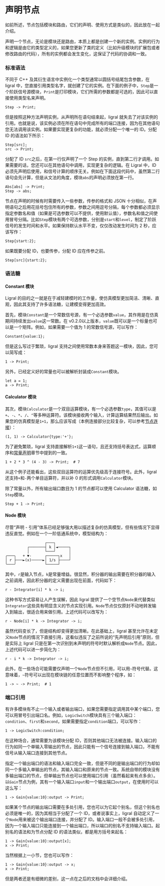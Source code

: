 <!-- Copyright 2019-2020 Junruoyu Zheng. All rights reserved.

     Distributed under MIT license.
     See file LICENSE for detail or copy at https://opensource.org/licenses/MIT
-->

# 声明节点

如前所述，节点包括模块和路由，它们的声明、使用方式是类似的，因此放在一起介绍。

声明一个节点，无论是模块还是路由，本质上都是创建一个新的实例。实例的行为和逻辑是由它的类型定义的，如果您更新了类的定义（比如升级模块的扩展包或者修改路由的代码），所有的实例都会发生变化，这保证了代码的协调和一致。

### 标准语法

不同于 C++ 及其衍生语言中实例化一个类型通常以圆括号结尾包含参数，在 ligral 中，您直接引用类型名字，就创建了它的实例。在下面的例子中，`Step`是一个阶跃信号源模块，`Print`是打印模块，它们所需的参数都是可选的，因此可以直接使用类型名来声明。

    Step -> Print;

但是按照这种方法声明实例，从声明所在语句结束起，ligral 就失去了对该实例的引用。也就是说，该实例必须在所在语句中完成所有的端口连接，因为在其他语句您无法调用该实例。如果要实现更复杂的功能，就必须分配一个唯一的 ID。分配 ID 的语法如下所示：

    Step[src];
    src -> Print;

分配了 ID `src`之后，在第一行仅声明了一个 Step 的实例，直到第二行才调用。如果需要的话，您还可以在其他语句中调用，实现更复杂的逻辑。在 Ligral 中，ID 必须先声明后使用，和信号计算的顺序无关。例如在下面这段代码中，虽然第二行语句会先计算，但是从文法的角度，模块`abs`的声明必须放在第一行。

    Abs[abs] -> Print;
    Step -> abs;

节点在声明的时候有时需要传入一些参数，传参的格式和 JSON 十分相似，在声明语句之后用花括号包住所有的参数，参数之间用逗号分隔，每个参数都必须显示指定参数名和值（如果是可选参数可以不提供，使用默认值），参数名和值之间使用冒号分隔。比如`Step`模块有两个可选参数，分别是`start`和`level`，制定了阶跃信号的发生时间和水平。如果保持默认水平不变，仅仅改动发生时间为 2 秒，应该写作：

    Step{start:2};

如果既要分配 ID，也要传参，分配 ID 应在传参之前。

    Step[src]{start:2};

### 语法糖

#### Constant 模块

Ligral 的目的之一就是在于减轻建模时的工作量，使仿真模型更加简洁、清晰、直观，因此其支持了许多语法糖，让建模变得更加高效。

首先，模块`Constant`是一个常数信号源，有一个必选参数`value`，其作用是在仿真期间持续发出`value`这一常数。在 v0.2.0以上版本，`value`既可以是一个标量也可以是一个矩阵。例如，如果需要一个值为 1 的常数信号源，可以写作：

    Constant{value:1};

但是这么写过于繁琐，ligral 支持之间使用常数本身来答题这一模块，因此，您可以简写成：

    1 -> Print;

另外，已经定义好的常量也可以被解析封装成`Constant`模块。

    let a = 1;
    a -> Print;

#### Calculator 模块

其次，模块`Calculator`是一个双目运算模块，有一个必选参数`type`，其值可以是`+`、`-`、`*`、`/`、`^`等多种运算符。该模块接收两个输入，计算运算结果然后输出。如果您的仿真模型是`1+1`，那么应该写成（本例连接部分比较复杂，可以参考[节点连接](link)）：

    (1, 1) -> Calculator{type:'+'};

为了避免繁琐，ligral 支持直接解析`1+1`这一语句，且还支持括号表达式，运算顺序和[常量声明](const)章节中提到的一致。

    1 + 2 * 3 ^ (4 - 3) -> Print;  # 7

从这个例子还能看出，这些双目运算符的运算优先级高于连接符号。此外，ligral 还支持`+`和`-`两个单目运算符，并以补 0 的形式调用`Calculator`模块。

除了常量以外，所有输出端口数目为 1 的节点都可以使用 Calculator 语法糖，如`Step`模块。

    Step + 1 -> Print;

#### Node 模块

尽管“声明 - 引用”体系已经足够强大用以描述复杂的仿真模型，但有些情况下显得违反直觉。例如在一个一阶低通系统中，模型结构为：

                      ┌───┐ 
              ┌───────┤ k │◄─────┐
              │       └───┘      │
    ╭───╮   + ▼-      ┌─────┐x   │
    │ r ├───►(x)─────►│ 1/s ├────┘
    ╰───╯             └─────┘

其中，`r`是输入节点，`k`是常量增益。很显然，积分器的输出需要在积分器的输入之前调用，因此积分器的定义需要出现在前面，代码如下：

    r - Integrator[i] * k -> i;

这种书写方式容易让人产生误解，因此 ligral 提供了一个空节点`Node`来代替类似`Integrator`这些具有明显含义的节点实现引用。`Node`节点仅仅原封不动地转发输入到输出，很适合用来做引用。上述代码可以改写为：

    r - Node[i] * k -> Integrator -> i;

虽然代码变长了，但是结构却变得更加清晰。在此基础上，ligral 甚至允许在未定义`Node`节点的情况下直接引用，这看似违反了之前所说的“先声明后引用”原则，但是实际上 ligral 只是在第一次识别到未声明的符号时默认解析成`Node`节点。因此，上述代码可以进一步简化为：

    r - i * k -> Integrator -> i;

此外，在一些场合可能需要仅声明一个`Node`节点但不引用，可以用`~`符号代替。这意味着，`~`符号可以出现在模块链的任意位置而不影响整个程序，如：

    1 -> ~ -> Print;  # 1

### 端口引用

有许多模块有不止一个输入或者输出端口，如果您需要指定调用其中某个端口，您可以用冒号引出端口名。例如，`LogicSwitch`模块具有三个输入端口：`condition`、`first`和`second`，如果需要指定`condition`端口，可以写作：

    1 -> LogicSwitch:condition;

在这种场合，通常需要为该模块分配 ID，否则其他端口无法被连接。输入端口的行为如同一个单输入零输出的节点，因此只能有一个信号连接到输入端口，不能有信号从输入端口连接到其他节点。

指定一个输出端口的语法和输入端口完全一致，但是不同的是输出端口的行为却如同一个多输入单输出的节点，其输入端口和原来的节点一致。系统自带的模块没有多输出端口的节点，但单输出节点也可以使用端口引用（虽然看起来有点多余）。以`Gain`节点为例，其有一个输入端口`input`和一个输出端口`output`，在使用时可以这么写：

    1 -> Gain{value:10}:output -> Print;

如果某个节点的输出端口需要在多处引用，您也可以为它起个别名，但这个别名也必须是唯一的，因为其相当于分配了一个 ID，或者说事实上，ligral 自动定义了一个`Node`用来被这个输出端口连接，并分配了 ID。输入端口一般不会被多处引用，因为一个输入端口只能连接到一个输出端口，所以端口的别名不支持输入端口。起别名的语法和为节点分配 ID 的语法类似，都是用方括号来起名：

    1 -> Gain{value:10}:output[x];
    x -> Print;

当然根据上一小节，您也可以写作：

    1 -> Gain{value:10}:output -> x;
    x -> Print;

但是两者还是有细微的差别，这一点在之后的文档中会详细介绍。